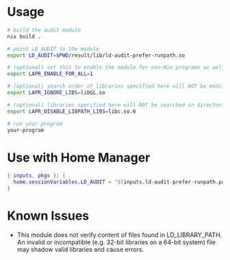 # Usage
```bash
# build the audit module
nix build .

# point LD_AUDIT to the module
export LD_AUDIT=$PWD/result/lib/ld-audit-prefer-runpath.so

# (optional) set this to enable the module for non-Nix programs as well
export LAPR_ENABLE_FOR_ALL=1

# (optional) search order of libraries specified here will NOT be modified
export LAPR_IGNORE_LIBS=libGL.so

# (optional) libraries specified here will NOT be searched in directories specified by LD_LIBRARY_PATH
export LAPR_DISABLE_LIBPATH_LIBS=libc.so.6

# run your program
your-program
```

# Use with Home Manager
```nix
{ inputs, pkgs }: {
  home.sessionVariables.LD_AUDIT = "${inputs.ld-audit-prefer-runpath.packages.${system}.default}/lib/ld-audit-prefer-runpath.so";
}
```

# Known Issues

- This module does not verify content of files found in LD_LIBRARY_PATH. An invalid or incompatible (e.g. 32-bit libraries on a 64-bit system) file may shadow valid libraries and cause errors.
